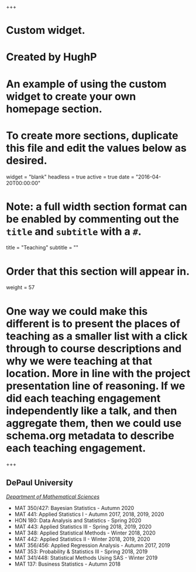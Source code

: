 +++
# Custom widget.
# Created by HughP
# An example of using the custom widget to create your own homepage section.
# To create more sections, duplicate this file and edit the values below as desired.
widget = "blank"
headless = true
active = true
date = "2016-04-20T00:00:00"

# Note: a full width section format can be enabled by commenting out the `title` and `subtitle` with a `#`.
title = "Teaching"
subtitle = ""


# Order that this section will appear in.
weight = 57

# One way we could make this different is to present the places of teaching as a smaller list with a click through to course descriptions and why we were teaching at that location. More in line with the project presentation line of reasoning. If we did each teaching engagement independently like a talk, and then aggregate them, then we could use schema.org metadata to describe each teaching engagement.

+++
<h2>DePaul University</h2>

_[Department of Mathematical Sciences](https://csh.depaul.edu/academics/mathematical-sciences/Pages/default.aspx)_

+ MAT 350/427: Bayesian Statistics - Autumn 2020
+ MAT 441: Applied Statistics I - Autumn 2017, 2018, 2019, 2020
+ HON 180: Data Analysis and Statistics - Spring 2020
+ MAT 443: Applied Statistics III - Spring 2018, 2019, 2020
+ MAT 348: Applied Statistical Methods - Winter 2018, 2020
+ MAT 442: Applied Statistics II - Winter 2018, 2019, 2020
+ MAT 356/456: Applied Regression Analysis - Autumn 2017, 2019
+ MAT 353: Probability & Statistics III - Spring 2018, 2019
+ MAT 341/448: Statistical Methods Using SAS - Winter 2019
+ MAT 137: Business Statistics - Autumn 2018


